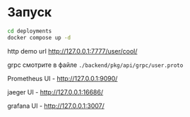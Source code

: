 # Запуск

```bash
cd deployments
docker compose up -d
```

http demo url http://127.0.0.1:7777/user/cool/

grpc смотрите в файле ```./backend/pkg/api/grpc/user.proto```

Prometheus UI - http://127.0.0.1:9090/

jaeger UI -     http://127.0.0.1:16686/

grafana UI -    http://127.0.0.1:3007/
